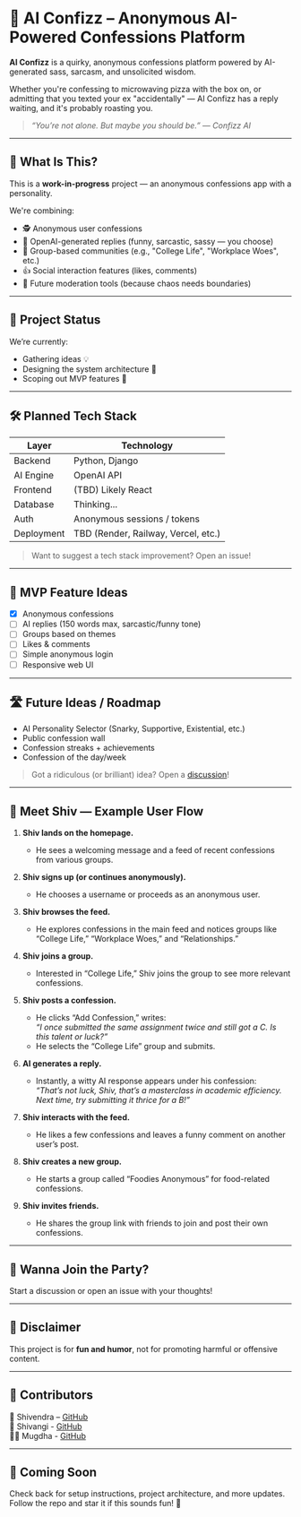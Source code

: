 # 🤖 AI Confizz – Anonymous AI-Powered Confessions Platform

**AI Confizz** is a quirky, anonymous confessions platform powered by AI-generated sass, sarcasm, and unsolicited wisdom.

Whether you're confessing to microwaving pizza with the box on, or admitting that you texted your ex "accidentally" — AI Confizz has a reply waiting, and it's probably roasting you.

> _“You’re not alone. But maybe you should be.” — Confizz AI_

---

## 💭 What Is This?

This is a **work-in-progress** project — an anonymous confessions app with a personality.

We're combining:
- 🕵️ Anonymous user confessions
- 🤖 OpenAI-generated replies (funny, sarcastic, sassy — you choose)
- 💬 Group-based communities (e.g., "College Life", "Workplace Woes", etc.)
- 👍 Social interaction features (likes, comments)
- 🧠 Future moderation tools (because chaos needs boundaries)

---

## 🧪 Project Status

We’re currently:
- Gathering ideas 💡
- Designing the system architecture 📐
- Scoping out MVP features 🧩

---

## 🛠️ Planned Tech Stack

| Layer        | Technology      |
|--------------|------------------|
| Backend      | Python, Django   |
| AI Engine    | OpenAI API       |
| Frontend     | (TBD) Likely React |
| Database     | Thinking... |
| Auth         | Anonymous sessions / tokens |
| Deployment   | TBD (Render, Railway, Vercel, etc.) |

> Want to suggest a tech stack improvement? Open an issue!

---

## 🎯 MVP Feature Ideas

- [x] Anonymous confessions
- [ ] AI replies (150 words max, sarcastic/funny tone)
- [ ] Groups based on themes
- [ ] Likes & comments
- [ ] Simple anonymous login
- [ ] Responsive web UI

---

## 🛣️ Future Ideas / Roadmap

- AI Personality Selector (Snarky, Supportive, Existential, etc.)
- Public confession wall
- Confession streaks + achievements
- Confession of the day/week

> Got a ridiculous (or brilliant) idea? Open a [discussion](#)!

---

## 👣 Meet Shiv — Example User Flow

1. **Shiv lands on the homepage.**
   - He sees a welcoming message and a feed of recent confessions from various groups.

2. **Shiv signs up (or continues anonymously).**
   - He chooses a username or proceeds as an anonymous user.

3. **Shiv browses the feed.**
   - He explores confessions in the main feed and notices groups like “College Life,” “Workplace Woes,” and “Relationships.”

4. **Shiv joins a group.**
   - Interested in “College Life,” Shiv joins the group to see more relevant confessions.

5. **Shiv posts a confession.**
   - He clicks “Add Confession,” writes:  
     _“I once submitted the same assignment twice and still got a C. Is this talent or luck?”_
   - He selects the “College Life” group and submits.

6. **AI generates a reply.**
   - Instantly, a witty AI response appears under his confession:  
     _“That’s not luck, Shiv, that’s a masterclass in academic efficiency. Next time, try submitting it thrice for a B!”_

7. **Shiv interacts with the feed.**
   - He likes a few confessions and leaves a funny comment on another user’s post.

8. **Shiv creates a new group.**
   - He starts a group called “Foodies Anonymous” for food-related confessions.

9. **Shiv invites friends.**
   - He shares the group link with friends to join and post their own confessions.

---

## 🤝 Wanna Join the Party?

Start a discussion or open an issue with your thoughts!

---

## 📜 Disclaimer

This project is for **fun and humor**, not for promoting harmful or offensive content.

---

## 🧠 Contributors

👤 Shivendra – [GitHub](https://github.com/shiv-0101)  
🤖 Shivangi - [GitHub](https://github.com/shivangitarawat)   
👨‍💻 Mugdha - [GitHub](https://github.com/Mugdhaa03) 

 
---

## 🐣 Coming Soon

Check back for setup instructions, project architecture, and more updates.  
Follow the repo and star it if this sounds fun! 🌟

